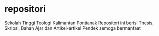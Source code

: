 # repositori
Sekolah Tinggi Teologi Kalimantan Pontianak 
Repositori ini berisi Thesis, Skripsi, Bahan Ajar dan Artikel-artikel Pendek semoga bermanfaat  
